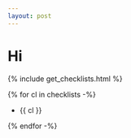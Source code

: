 ```yaml
---
layout: post
---
```

# Hi

{% include get_checklists.html %}

{% for cl in checklists -%}
  
  - {{ cl }}

{% endfor -%}
